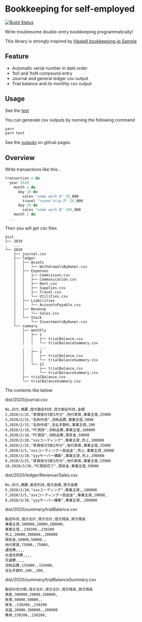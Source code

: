 # Bookkeeping for self-employed

[![Build Status](https://travis-ci.org/hjmtql/bookkeeping-for-selfemployed.svg?branch=master)](https://travis-ci.org/hjmtql/bookkeeping-for-selfemployed)

Write troublesome double-entry bookkeeping programmatically!

This library is strongly inspired by [Haskell bookkeeping-jp Sample](https://github.com/arowM/haskell-bookkeeping-jp-sample)

## Feature

- Automatic serial number in date order
- 1to1 and 1toN compound entry
- Journal and general ledger csv output
- Trial balance and its monthly csv output

## Usage

See the [test](test)

You can generate csv outputs by running the following command

```sh
yarn
yarn test
```

See the [outputs](https://github.com/hjmtql/bookkeeping-for-selfemployed/tree/gh-pages) on github pages.

## Overview

Write transactions like this...

```purescript
transaction = do
  year 2020
    month 1 do
      day 10 do
        sales "some work A" 50_000
        travel "round trip P" 10_000
      day 20 do
        sales "some work B" 100_000
    month 2 do
  ...
```

Then you will get csv files

```
dist
├── 2019
.   ...
└── 2020
    ├── journal.csv
    ├── ledger
    │   ├── Assets
    │   │   └── WithdrawalsByOwner.csv
    │   ├── Expenses
    │   │   ├── Commission.csv
    │   │   ├── Communication.csv
    │   │   ├── Rent.csv
    │   │   ├── Supplies.csv
    │   │   ├── Travel.csv
    │   │   └── Utilities.csv
    │   ├── Liabilities
    │   │   └── AccountsPayable.csv
    │   ├── Revenue
    │   │   └── Sales.csv
    │   └── Stock
    │       └── InvestmentsByOwner.csv
    └── summary
        ├── monthly
        │   ├── 1
        │   │   ├── trialBalance.csv
        │   │   └── trialBalanceSummary.csv
        .   .   ...
        │   ├── 2
        │   │   ├── trialBalance.csv
        │   │   └── trialBalanceSummary.csv
        │   └── 12
        │       ├── trialBalance.csv
        │       └── trialBalanceSummary.csv
        ├── trialBalance.csv
        └── trialBalanceSummary.csv
```

The contents like below

dist/2020/journal.csv
```
No,日付,摘要,借方勘定科目,貸方勘定科目,金額
2,2020/1/25,"家賃按分5割1月分",地代家賃,事業主借,25000
3,2020/2/15,"名刺作成",消耗品費,事業主借,5000
3,2020/2/15,"名刺作成",支払手数料,事業主借,200
4,2020/2/18,"PC買掛",消耗品費,事業主借,100000
4,2020/2/18,"PC買掛",消耗品費,買掛金,50000
5,2020/2/20,"xxxコーディング",事業主貸,売上,100000
6,2020/2/25,"家賃按分5割2月分",地代家賃,事業主借,25000
7,2020/3/5,"xxxコーディング一部返金",売上,事業主貸,20000
8,2020/3/10,"yyyサーバー構築",事業主貸,売上,200000
9,2020/3/25,"家賃按分5割3月分",地代家賃,事業主借,25000
10,2020/3/30,"PC買掛完了",買掛金,事業主借,50000
```

dist/2020/ledger/Revenue/Sales.csv
```
No,日付,摘要,勘定科目,借方金額,貸方金額
5,2020/2/20,"xxxコーディング",事業主貸,,100000
7,2020/3/5,"xxxコーディング一部返金",事業主貸,20000,
8,2020/3/10,"yyyサーバー構築",事業主貸,,200000
```

dist/2020/summary/trialBalance.csv
```
勘定科目,借方合計,貸方合計,借方残高,貸方残高
事業主貸,300000,20000,280000,
事業主借,,230200,,230200
売上,20000,300000,,280000
買掛金,50000,50000,,
地代家賃,75000,,75000,
通信費,,,,
水道光熱費,,,,
交通費,,,,
消耗品費,155000,,155000,
支払手数料,200,,200,
```

dist/2020/summary/trialBalanceSummary.csv
```
勘定科目分類,借方合計,貸方合計,借方残高,貸方残高
資産,300000,20000,280000,
負債,50000,50000,,
資本,,230200,,230200
収益,20000,300000,,280000
費用,230200,,230200,
```
